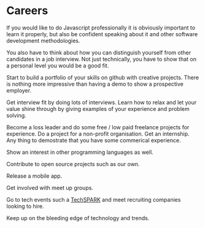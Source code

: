 # Careers

If you would like to do Javascript professionally it is obviously important to learn it properly, but also be confident speaking about it and other software development methodologies.

You also have to think about how you can distinguish yourself from other candidates in a job interview.  Not just technically, you have to show that on a personal level you would be a good fit.

Start to build a portfolio of your skills on github with creative projects.  There is nothing more impressive than having a demo to show a prospective employer.  

Get interview fit by doing lots of interviews.  Learn how to relax and let your value shine through by giving examples of your experience and problem solving.

Become a loss leader and do some free / low paid freelance projects for experience.  Do a project for a non-profit organisation.  Get an internship.  Any thing to demostrate that you have some commerical experience.

Show an interest in other programming languages as well.

Contribute to open source projects such as our own.

Release a mobile app.

Get involved with meet up groups.

Go to tech events such a [TechSPARK](https://techspark.co/) and meet recruiting companies looking to hire.

Keep up on the bleeding edge of technology and trends.